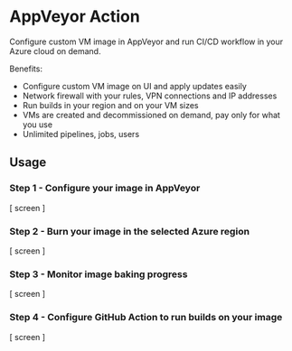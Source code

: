 # AppVeyor Action

Configure custom VM image in AppVeyor and run CI/CD workflow in your Azure cloud on demand.

Benefits:

* Configure custom VM image on UI and apply updates easily
* Network firewall with your rules, VPN connections and IP addresses
* Run builds in your region and on your VM sizes
* VMs are created and decommissioned on demand, pay only for what you use
* Unlimited pipelines, jobs, users

## Usage

### Step 1 - Configure your image in AppVeyor

[ screen ]

### Step 2 - Burn your image in the selected Azure region

[ screen ]

### Step 3 - Monitor image baking progress

[ screen ]

### Step 4 - Configure GitHub Action to run builds on your image

[ screen ]
